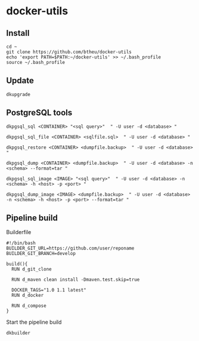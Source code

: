 # docker-utils


Install
-----------

```
cd ~
git clone https://github.com/btheu/docker-utils
echo 'export PATH=$PATH:~/docker-utils' >> ~/.bash_profile
source ~/.bash_profile
```

Update
-----------

```
dkupgrade
```

PostgreSQL tools
-----------

```
dkpgsql_sql <CONTAINER> "<sql query>"  " -U user -d <database> "
```

```
dkpgsql_sql_file <CONTAINER> <sqlfile.sql>  " -U user -d <database> "
```

```
dkpgsql_restore <CONTAINER> <dumpfile.backup>  " -U user -d <database> "
```

```
dkpgsql_dump <CONTAINER> <dumpfile.backup>  " -U user -d <database> -n <schema> --format=tar "
```

```
dkpgsql_sql_image <IMAGE> "<sql query>"  " -U user -d <database> -n <schema> -h <host> -p <port> "
```

```
dkpgsql_dump_image <IMAGE> <dumpfile.backup>  " -U user -d <database> -n <schema> -h <host> -p <port> --format=tar "
```


Pipeline build
-----------

Builderfile
```
#!/bin/bash
BUILDER_GIT_URL=https://github.com/user/reponame
BUILDER_GIT_BRANCH=develop

build(){
  RUN d_git_clone

  RUN d_maven clean install -Dmaven.test.skip=true

  DOCKER_TAGS="1.0 1.1 latest"
  RUN d_docker

  RUN d_compose
}
```

Start the pipeline build
```
dkbuilder
```

